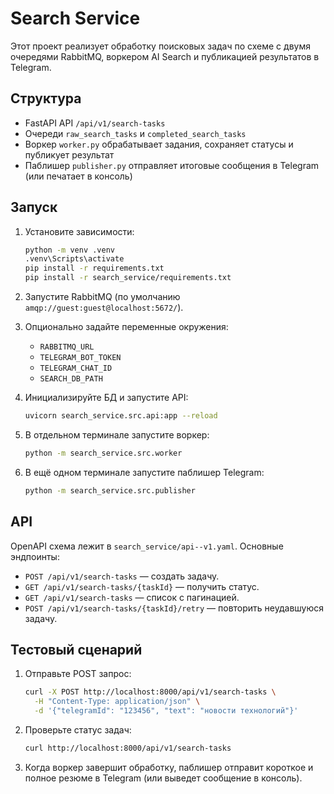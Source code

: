 # Search Service

Этот проект реализует обработку поисковых задач по схеме с двумя очередями RabbitMQ, воркером AI Search и публикацией результатов в Telegram.

## Структура

- FastAPI API `/api/v1/search-tasks`
- Очереди `raw_search_tasks` и `completed_search_tasks`
- Воркер `worker.py` обрабатывает задания, сохраняет статусы и публикует результат
- Паблишер `publisher.py` отправляет итоговые сообщения в Telegram (или печатает в консоль)

## Запуск

1. Установите зависимости:
   ```bash
   python -m venv .venv
   .venv\Scripts\activate
   pip install -r requirements.txt
   pip install -r search_service/requirements.txt
   ```
2. Запустите RabbitMQ (по умолчанию `amqp://guest:guest@localhost:5672/`).
3. Опционально задайте переменные окружения:
   - `RABBITMQ_URL`
   - `TELEGRAM_BOT_TOKEN`
   - `TELEGRAM_CHAT_ID`
   - `SEARCH_DB_PATH`

4. Инициализируйте БД и запустите API:
   ```bash
   uvicorn search_service.src.api:app --reload
   ```
5. В отдельном терминале запустите воркер:
   ```bash
   python -m search_service.src.worker
   ```
6. В ещё одном терминале запустите паблишер Telegram:
   ```bash
   python -m search_service.src.publisher
   ```

## API

OpenAPI схема лежит в `search_service/api--v1.yaml`. Основные эндпоинты:

- `POST /api/v1/search-tasks` — создать задачу.
- `GET /api/v1/search-tasks/{taskId}` — получить статус.
- `GET /api/v1/search-tasks` — список с пагинацией.
- `POST /api/v1/search-tasks/{taskId}/retry` — повторить неудавшуюся задачу.

## Тестовый сценарий

1. Отправьте POST запрос:
   ```bash
   curl -X POST http://localhost:8000/api/v1/search-tasks \
     -H "Content-Type: application/json" \
     -d '{"telegramId": "123456", "text": "новости технологий"}'
   ```
2. Проверьте статус задач:
   ```bash
   curl http://localhost:8000/api/v1/search-tasks
   ```
3. Когда воркер завершит обработку, паблишер отправит короткое и полное резюме в Telegram (или выведет сообщение в консоль).
